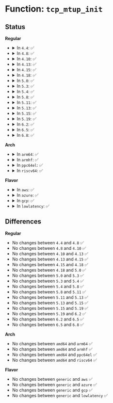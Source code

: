 # Function: <code>tcp_mtup_init</code>

## Status
<b>Regular</b>
<ul>
<li>
<details>
<summary>In <code>4.4</code>: ✅</summary>

```c
void tcp_mtup_init(struct sock *sk);
```

**Collision:** Unique Global

**Inline:** No

**Transformation:** False

**Instances:**

```
In net/ipv4/tcp_output.c (ffffffff81775870)
Location: net/ipv4/tcp_output.c:1348
Inline: False
Direct callers:
  - net/ipv4/tcp_input.c:tcp_rcv_state_process
  - net/ipv4/tcp_input.c:tcp_rcv_state_process
  - net/ipv4/tcp_input.c:tcp_rcv_state_process
  - net/ipv4/tcp_output.c:tcp_connect
  - net/ipv4/tcp_fastopen.c:tcp_try_fastopen
```
**Symbols:**

```
ffffffff81775870-ffffffff817758e4: tcp_mtup_init (STB_GLOBAL)
```
</details>
</li>
<li>
<details>
<summary>In <code>4.8</code>: ✅</summary>

```c
void tcp_mtup_init(struct sock *sk);
```

**Collision:** Unique Global

**Inline:** No

**Transformation:** False

**Instances:**

```
In net/ipv4/tcp_output.c (ffffffff817e27d0)
Location: net/ipv4/tcp_output.c:1363
Inline: False
Direct callers:
  - net/ipv4/tcp_input.c:tcp_rcv_state_process
  - net/ipv4/tcp_input.c:tcp_rcv_state_process
  - net/ipv4/tcp_input.c:tcp_rcv_state_process
  - net/ipv4/tcp_output.c:tcp_connect
  - net/ipv4/tcp_fastopen.c:tcp_try_fastopen
```
**Symbols:**

```
ffffffff817e27d0-ffffffff817e2844: tcp_mtup_init (STB_GLOBAL)
```
</details>
</li>
<li>
<details>
<summary>In <code>4.10</code>: ✅</summary>

```c
void tcp_mtup_init(struct sock *sk);
```

**Collision:** Unique Global

**Inline:** No

**Transformation:** False

**Instances:**

```
In net/ipv4/tcp_output.c (ffffffff818125d0)
Location: net/ipv4/tcp_output.c:1386
Inline: False
Direct callers:
  - net/ipv4/tcp_input.c:tcp_rcv_state_process
  - net/ipv4/tcp_input.c:tcp_rcv_state_process
  - net/ipv4/tcp_input.c:tcp_rcv_state_process
  - net/ipv4/tcp_output.c:tcp_connect
  - net/ipv4/tcp_fastopen.c:tcp_try_fastopen
```
**Symbols:**

```
ffffffff818125d0-ffffffff81812644: tcp_mtup_init (STB_GLOBAL)
```
</details>
</li>
<li>
<details>
<summary>In <code>4.13</code>: ✅</summary>

```c
void tcp_mtup_init(struct sock *sk);
```

**Collision:** Unique Global

**Inline:** No

**Transformation:** False

**Instances:**

```
In net/ipv4/tcp_output.c (ffffffff81831880)
Location: net/ipv4/tcp_output.c:1465
Inline: False
Direct callers:
  - net/ipv4/tcp_input.c:tcp_rcv_state_process
  - net/ipv4/tcp_input.c:tcp_rcv_state_process
  - net/ipv4/tcp_input.c:tcp_rcv_state_process
  - net/ipv4/tcp_output.c:tcp_connect
  - net/ipv4/tcp_fastopen.c:tcp_try_fastopen
```
**Symbols:**

```
ffffffff81831880-ffffffff81831927: tcp_mtup_init (STB_GLOBAL)
```
</details>
</li>
<li>
<details>
<summary>In <code>4.15</code>: ✅</summary>

```c
void tcp_mtup_init(struct sock *sk);
```

**Collision:** Unique Global

**Inline:** No

**Transformation:** False

**Instances:**

```
In net/ipv4/tcp_output.c (ffffffff818b1b20)
Location: net/ipv4/tcp_output.c:1519
Inline: False
Direct callers:
  - net/ipv4/tcp.c:tcp_init_transfer
  - net/ipv4/tcp_input.c:tcp_rcv_state_process
  - net/ipv4/tcp_output.c:tcp_connect
```
**Symbols:**

```
ffffffff818b1b20-ffffffff818b1b94: tcp_mtup_init (STB_GLOBAL)
```
</details>
</li>
<li>
<details>
<summary>In <code>4.18</code>: ✅</summary>

```c
void tcp_mtup_init(struct sock *sk);
```

**Collision:** Unique Global

**Inline:** No

**Transformation:** False

**Instances:**

```
In net/ipv4/tcp_output.c (ffffffff819071b0)
Location: net/ipv4/tcp_output.c:1510
Inline: False
Direct callers:
  - net/ipv4/tcp.c:tcp_init_transfer
  - net/ipv4/tcp_input.c:tcp_rcv_state_process
  - net/ipv4/tcp_output.c:tcp_connect
```
**Symbols:**

```
ffffffff819071b0-ffffffff81907224: tcp_mtup_init (STB_GLOBAL)
```
</details>
</li>
<li>
<details>
<summary>In <code>5.0</code>: ✅</summary>

```c
void tcp_mtup_init(struct sock *sk);
```

**Collision:** Unique Global

**Inline:** No

**Transformation:** False

**Instances:**

```
In net/ipv4/tcp_output.c (ffffffff81935450)
Location: net/ipv4/tcp_output.c:1498
Inline: False
Direct callers:
  - net/ipv4/tcp.c:tcp_init_transfer
  - net/ipv4/tcp_input.c:tcp_rcv_state_process
  - net/ipv4/tcp_output.c:tcp_connect
```
**Symbols:**

```
ffffffff81935450-ffffffff819354c4: tcp_mtup_init (STB_GLOBAL)
```
</details>
</li>
<li>
<details>
<summary>In <code>5.3</code>: ✅</summary>

```c
void tcp_mtup_init(struct sock *sk);
```

**Collision:** Unique Global

**Inline:** No

**Transformation:** False

**Instances:**

```
In net/ipv4/tcp_output.c (ffffffff81999220)
Location: net/ipv4/tcp_output.c:1511
Inline: False
Direct callers:
  - net/ipv4/tcp_input.c:tcp_rcv_synsent_state_process
  - net/ipv4/tcp_input.c:tcp_init_transfer
  - net/ipv4/tcp_output.c:tcp_connect_init
```
**Symbols:**

```
ffffffff81999220-ffffffff81999294: tcp_mtup_init (STB_GLOBAL)
```
</details>
</li>
<li>
<details>
<summary>In <code>5.4</code>: ✅</summary>

```c
void tcp_mtup_init(struct sock *sk);
```

**Collision:** Unique Global

**Inline:** No

**Transformation:** False

**Instances:**

```
In net/ipv4/tcp_output.c (ffffffff819cec80)
Location: net/ipv4/tcp_output.c:1530
Inline: False
Direct callers:
  - net/ipv4/tcp_input.c:tcp_rcv_synsent_state_process
  - net/ipv4/tcp_input.c:tcp_init_transfer
  - net/ipv4/tcp_output.c:tcp_connect_init
```
**Symbols:**

```
ffffffff819cec80-ffffffff819ced27: tcp_mtup_init (STB_GLOBAL)
```
</details>
</li>
<li>
<details>
<summary>In <code>5.8</code>: ✅</summary>

```c
void tcp_mtup_init(struct sock *sk);
```

**Collision:** Unique Global

**Inline:** No

**Transformation:** False

**Instances:**

```
In net/ipv4/tcp_output.c (ffffffff81abc9a0)
Location: net/ipv4/tcp_output.c:1593
Inline: False
Direct callers:
  - net/ipv4/tcp.c:tcp_repair_options_est
  - net/ipv4/tcp_input.c:tcp_rcv_synsent_state_process
  - net/ipv4/tcp_input.c:tcp_init_transfer
  - net/ipv4/tcp_output.c:tcp_connect_init
```
**Symbols:**

```
ffffffff81abc9a0-ffffffff81abca45: tcp_mtup_init (STB_GLOBAL)
```
</details>
</li>
<li>
<details>
<summary>In <code>5.11</code>: ✅</summary>

```c
void tcp_mtup_init(struct sock *sk);
```

**Collision:** Unique Global

**Inline:** No

**Transformation:** False

**Instances:**

```
In net/ipv4/tcp_output.c (ffffffff81ac8110)
Location: net/ipv4/tcp_output.c:1760
Inline: False
Direct callers:
  - net/ipv4/tcp.c:tcp_repair_options_est
  - net/ipv4/tcp_input.c:tcp_rcv_synsent_state_process
  - net/ipv4/tcp_input.c:tcp_init_transfer
  - net/ipv4/tcp_output.c:tcp_connect_init
```
**Symbols:**

```
ffffffff81ac8110-ffffffff81ac81b5: tcp_mtup_init (STB_GLOBAL)
```
</details>
</li>
<li>
<details>
<summary>In <code>5.13</code>: ✅</summary>

```c
void tcp_mtup_init(struct sock *sk);
```

**Collision:** Unique Global

**Inline:** No

**Transformation:** False

**Instances:**

```
In net/ipv4/tcp_output.c (ffffffff81ab2f70)
Location: net/ipv4/tcp_output.c:1761
Inline: False
Direct callers:
  - net/ipv4/tcp.c:tcp_repair_options_est
  - net/ipv4/tcp_input.c:tcp_rcv_synsent_state_process
  - net/ipv4/tcp_input.c:tcp_init_transfer
  - net/ipv4/tcp_output.c:tcp_connect_init
```
**Symbols:**

```
ffffffff81ab2f70-ffffffff81ab3030: tcp_mtup_init (STB_GLOBAL)
```
</details>
</li>
<li>
<details>
<summary>In <code>5.15</code>: ✅</summary>

```c
void tcp_mtup_init(struct sock *sk);
```

**Collision:** Unique Global

**Inline:** No

**Transformation:** False

**Instances:**

```
In net/ipv4/tcp_output.c (ffffffff81b6fdb0)
Location: net/ipv4/tcp_output.c:1761
Inline: False
Direct callers:
  - net/ipv4/tcp_input.c:tcp_rcv_synsent_state_process
  - net/ipv4/tcp_input.c:tcp_init_transfer
  - net/ipv4/tcp_output.c:tcp_connect_init
```
**Symbols:**

```
ffffffff81b6fdb0-ffffffff81b6fe70: tcp_mtup_init (STB_GLOBAL)
```
</details>
</li>
<li>
<details>
<summary>In <code>5.19</code>: ✅</summary>

```c
void tcp_mtup_init(struct sock *sk);
```

**Collision:** Unique Global

**Inline:** No

**Transformation:** False

**Instances:**

```
In net/ipv4/tcp_output.c (ffffffff81cff490)
Location: net/ipv4/tcp_output.c:1757
Inline: False
Direct callers:
  - net/ipv4/tcp.c:tcp_repair_options_est
  - net/ipv4/tcp_input.c:tcp_rcv_synsent_state_process
  - net/ipv4/tcp_input.c:tcp_init_transfer
  - net/ipv4/tcp_output.c:tcp_connect_init
```
**Symbols:**

```
ffffffff81cff490-ffffffff81cff571: tcp_mtup_init (STB_GLOBAL)
```
</details>
</li>
<li>
<details>
<summary>In <code>6.2</code>: ✅</summary>

```c
void tcp_mtup_init(struct sock *sk);
```

**Collision:** Unique Global

**Inline:** No

**Transformation:** False

**Instances:**

```
In net/ipv4/tcp_output.c (ffffffff81ec4510)
Location: net/ipv4/tcp_output.c:1754
Inline: False
Direct callers:
  - net/ipv4/tcp.c:tcp_repair_options_est
  - net/ipv4/tcp_input.c:tcp_rcv_synsent_state_process
  - net/ipv4/tcp_input.c:tcp_init_transfer
  - net/ipv4/tcp_output.c:tcp_connect_init
```
**Symbols:**

```
ffffffff81ec4510-ffffffff81ec45f1: tcp_mtup_init (STB_GLOBAL)
```
</details>
</li>
<li>
<details>
<summary>In <code>6.5</code>: ✅</summary>

```c
void tcp_mtup_init(struct sock *sk);
```

**Collision:** Unique Global

**Inline:** No

**Transformation:** False

**Instances:**

```
In net/ipv4/tcp_output.c (ffffffff81f22af0)
Location: net/ipv4/tcp_output.c:1746
Inline: False
Direct callers:
  - net/ipv4/tcp.c:tcp_repair_options_est
  - net/ipv4/tcp_input.c:tcp_rcv_synsent_state_process
  - net/ipv4/tcp_input.c:tcp_init_transfer
  - net/ipv4/tcp_output.c:tcp_connect_init
```
**Symbols:**

```
ffffffff81f22af0-ffffffff81f22bd1: tcp_mtup_init (STB_GLOBAL)
```
</details>
</li>
<li>
<details>
<summary>In <code>6.8</code>: ✅</summary>

```c
void tcp_mtup_init(struct sock *sk);
```

**Collision:** Unique Global

**Inline:** No

**Transformation:** False

**Instances:**

```
In net/ipv4/tcp_output.c (ffffffff81fe4e70)
Location: net/ipv4/tcp_output.c:1789
Inline: False
Direct callers:
  - net/ipv4/tcp.c:tcp_repair_options_est
  - net/ipv4/tcp_input.c:tcp_rcv_synsent_state_process
  - net/ipv4/tcp_input.c:tcp_init_transfer
  - net/ipv4/tcp_output.c:tcp_connect_init
```
**Symbols:**

```
ffffffff81fe4e70-ffffffff81fe4f2b: tcp_mtup_init (STB_GLOBAL)
```
</details>
</li>
</ul>
<b>Arch</b>
<ul>
<li>
<details>
<summary>In <code>arm64</code>: ✅</summary>

```c
void tcp_mtup_init(struct sock *sk);
```

**Collision:** Unique Global

**Inline:** No

**Transformation:** False

**Instances:**

```
In net/ipv4/tcp_output.c (ffff800010c816c8)
Location: net/ipv4/tcp_output.c:1530
Inline: False
Direct callers:
  - net/ipv4/tcp.c:tcp_repair_options_est
  - net/ipv4/tcp_input.c:tcp_rcv_synsent_state_process
  - net/ipv4/tcp_input.c:tcp_init_transfer
  - net/ipv4/tcp_output.c:tcp_connect_init
```
**Symbols:**

```
ffff800010c816c8-ffff800010c8177c: tcp_mtup_init (STB_GLOBAL)
```
</details>
</li>
<li>
<details>
<summary>In <code>armhf</code>: ✅</summary>

```c
void tcp_mtup_init(struct sock *sk);
```

**Collision:** Unique Global

**Inline:** No

**Transformation:** False

**Instances:**

```
In net/ipv4/tcp_output.c (c0d91938)
Location: net/ipv4/tcp_output.c:1530
Inline: False
Direct callers:
  - net/ipv4/tcp_input.c:tcp_rcv_synsent_state_process
  - net/ipv4/tcp_input.c:tcp_init_transfer
  - net/ipv4/tcp_output.c:tcp_connect_init
```
**Symbols:**

```
c0d91938-c0d919b4: tcp_mtup_init (STB_GLOBAL)
```
</details>
</li>
<li>
<details>
<summary>In <code>ppc64el</code>: ✅</summary>

```c
void tcp_mtup_init(struct sock *sk);
```

**Collision:** Unique Global

**Inline:** No

**Transformation:** False

**Instances:**

```
In net/ipv4/tcp_output.c (c000000000d8c610)
Location: net/ipv4/tcp_output.c:1530
Inline: False
Direct callers:
  - net/ipv4/tcp_input.c:tcp_rcv_synsent_state_process
  - net/ipv4/tcp_input.c:tcp_init_transfer
  - net/ipv4/tcp_output.c:tcp_connect_init
```
**Symbols:**

```
c000000000d8c610-c000000000d8c6e4: tcp_mtup_init (STB_GLOBAL)
```
</details>
</li>
<li>
<details>
<summary>In <code>riscv64</code>: ✅</summary>

```c
void tcp_mtup_init(struct sock *sk);
```

**Collision:** Unique Global

**Inline:** No

**Transformation:** False

**Instances:**

```
In net/ipv4/tcp_output.c (ffffffe0007e3514)
Location: net/ipv4/tcp_output.c:1530
Inline: False
Direct callers:
  - net/ipv4/tcp_input.c:tcp_rcv_synsent_state_process
  - net/ipv4/tcp_input.c:tcp_init_transfer
  - net/ipv4/tcp_output.c:tcp_connect_init
```
**Symbols:**

```
ffffffe0007e3514-ffffffe0007e35a4: tcp_mtup_init (STB_GLOBAL)
```
</details>
</li>
</ul>
<b>Flavor</b>
<ul>
<li>
<details>
<summary>In <code>aws</code>: ✅</summary>

```c
void tcp_mtup_init(struct sock *sk);
```

**Collision:** Unique Global

**Inline:** No

**Transformation:** False

**Instances:**

```
In net/ipv4/tcp_output.c (ffffffff8196eaf0)
Location: net/ipv4/tcp_output.c:1530
Inline: False
Direct callers:
  - net/ipv4/tcp_input.c:tcp_rcv_synsent_state_process
  - net/ipv4/tcp_input.c:tcp_init_transfer
  - net/ipv4/tcp_output.c:tcp_connect_init
```
**Symbols:**

```
ffffffff8196eaf0-ffffffff8196eb97: tcp_mtup_init (STB_GLOBAL)
```
</details>
</li>
<li>
<details>
<summary>In <code>azure</code>: ✅</summary>

```c
void tcp_mtup_init(struct sock *sk);
```

**Collision:** Unique Global

**Inline:** No

**Transformation:** False

**Instances:**

```
In net/ipv4/tcp_output.c (ffffffff819285e0)
Location: net/ipv4/tcp_output.c:1530
Inline: False
Direct callers:
  - net/ipv4/tcp_input.c:tcp_rcv_synsent_state_process
  - net/ipv4/tcp_input.c:tcp_init_transfer
  - net/ipv4/tcp_output.c:tcp_connect_init
```
**Symbols:**

```
ffffffff819285e0-ffffffff81928687: tcp_mtup_init (STB_GLOBAL)
```
</details>
</li>
<li>
<details>
<summary>In <code>gcp</code>: ✅</summary>

```c
void tcp_mtup_init(struct sock *sk);
```

**Collision:** Unique Global

**Inline:** No

**Transformation:** False

**Instances:**

```
In net/ipv4/tcp_output.c (ffffffff819d92c0)
Location: net/ipv4/tcp_output.c:1530
Inline: False
Direct callers:
  - net/ipv4/tcp_input.c:tcp_rcv_synsent_state_process
  - net/ipv4/tcp_input.c:tcp_init_transfer
  - net/ipv4/tcp_output.c:tcp_connect_init
```
**Symbols:**

```
ffffffff819d92c0-ffffffff819d9367: tcp_mtup_init (STB_GLOBAL)
```
</details>
</li>
<li>
<details>
<summary>In <code>lowlatency</code>: ✅</summary>

```c
void tcp_mtup_init(struct sock *sk);
```

**Collision:** Unique Global

**Inline:** No

**Transformation:** False

**Instances:**

```
In net/ipv4/tcp_output.c (ffffffff819e2f20)
Location: net/ipv4/tcp_output.c:1530
Inline: False
Direct callers:
  - net/ipv4/tcp_input.c:tcp_rcv_synsent_state_process
  - net/ipv4/tcp_input.c:tcp_init_transfer
  - net/ipv4/tcp_output.c:tcp_connect_init
```
**Symbols:**

```
ffffffff819e2f20-ffffffff819e2fc7: tcp_mtup_init (STB_GLOBAL)
```
</details>
</li>
</ul>

## Differences
<b>Regular</b>
<ul>
<li>
No changes between <code>4.4</code> and <code>4.8</code> ✅
</li>
<li>
No changes between <code>4.8</code> and <code>4.10</code> ✅
</li>
<li>
No changes between <code>4.10</code> and <code>4.13</code> ✅
</li>
<li>
No changes between <code>4.13</code> and <code>4.15</code> ✅
</li>
<li>
No changes between <code>4.15</code> and <code>4.18</code> ✅
</li>
<li>
No changes between <code>4.18</code> and <code>5.0</code> ✅
</li>
<li>
No changes between <code>5.0</code> and <code>5.3</code> ✅
</li>
<li>
No changes between <code>5.3</code> and <code>5.4</code> ✅
</li>
<li>
No changes between <code>5.4</code> and <code>5.8</code> ✅
</li>
<li>
No changes between <code>5.8</code> and <code>5.11</code> ✅
</li>
<li>
No changes between <code>5.11</code> and <code>5.13</code> ✅
</li>
<li>
No changes between <code>5.13</code> and <code>5.15</code> ✅
</li>
<li>
No changes between <code>5.15</code> and <code>5.19</code> ✅
</li>
<li>
No changes between <code>5.19</code> and <code>6.2</code> ✅
</li>
<li>
No changes between <code>6.2</code> and <code>6.5</code> ✅
</li>
<li>
No changes between <code>6.5</code> and <code>6.8</code> ✅
</li>
</ul>
<b>Arch</b>
<ul>
<li>
No changes between <code>amd64</code> and <code>arm64</code> ✅
</li>
<li>
No changes between <code>amd64</code> and <code>armhf</code> ✅
</li>
<li>
No changes between <code>amd64</code> and <code>ppc64el</code> ✅
</li>
<li>
No changes between <code>amd64</code> and <code>riscv64</code> ✅
</li>
</ul>
<b>Flavor</b>
<ul>
<li>
No changes between <code>generic</code> and <code>aws</code> ✅
</li>
<li>
No changes between <code>generic</code> and <code>azure</code> ✅
</li>
<li>
No changes between <code>generic</code> and <code>gcp</code> ✅
</li>
<li>
No changes between <code>generic</code> and <code>lowlatency</code> ✅
</li>
</ul>
